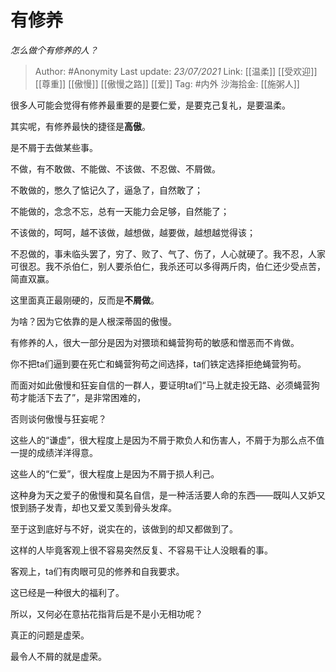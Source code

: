# 有修养
*怎么做个有修养的人？*

> Author: #Anonymity
> Last update: *23/07/2021*
> Link: [[温柔]] [[受欢迎]] [[尊重]] [[傲慢]] [[傲慢之路]] [[爱]]
> Tag: #内外
> 沙海拾金: [[施粥人]]

很多人可能会觉得有修养最重要的是要仁爱，是要克己复礼，是要温柔。

其实呢，有修养最快的捷径是**高傲**。

是不屑于去做某些事。

不做，有不敢做、不能做、不该做、不忍做、不屑做。

不敢做的，憋久了惦记久了，逼急了，自然敢了；

不能做的，念念不忘，总有一天能力会足够，自然能了；

不该做的，呵呵，越不该做，越想做，越要做，越想越觉得该；

不忍做的，事未临头罢了，穷了、败了、气了、伤了，人心就硬了。我不忍，人家可很忍。我不杀伯仁，别人要杀伯仁，我杀还可以多得两斤肉，伯仁还少受点苦，简直双赢。

这里面真正最刚硬的，反而是**不屑做**。

为啥？因为它依靠的是人根深蒂固的傲慢。

有修养的人，很大一部分是因为对猥琐和蝇营狗苟的敏感和憎恶而不肯做。

你不把ta们逼到要在死亡和蝇营狗苟之间选择，ta们铁定选择拒绝蝇营狗苟。

而面对如此傲慢和狂妄自信的一群人，要证明ta们“马上就走投无路、必须蝇营狗苟才能活下去了”，是非常困难的，

否则谈何傲慢与狂妄呢？

这些人的“谦虚”，很大程度上是因为不屑于欺负人和伤害人，不屑于为那么点不值一提的成绩洋洋得意。

这些人的“仁爱”，很大程度上是因为不屑于损人利己。

这种身为天之爱子的傲慢和莫名自信，是一种活活要人命的东西——既叫人又妒又恨到肠子发青，却也又爱又羡到骨头发痒。

至于这到底好与不好，说实在的，该做到的却又都做到了。

这样的人毕竟客观上很不容易突然反复、不容易干让人没眼看的事。

客观上，ta们有肉眼可见的修养和自我要求。

这已经是一种很大的福利了。

所以，又何必在意拈花指背后是不是小无相功呢？

真正的问题是虚荣。

最令人不屑的就是虚荣。
